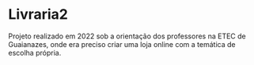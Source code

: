 # Livraria2
 Projeto realizado em 2022 sob a orientação dos professores na ETEC de Guaianazes, onde era preciso criar uma loja online com a temática de escolha própria.
